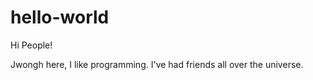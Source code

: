 # hello-world

Hi People!

Jwongh here, I like programming.
I've had friends all over the universe.
